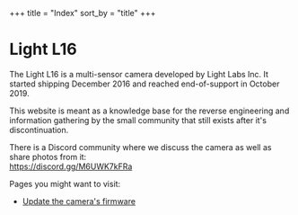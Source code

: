 +++
title = "Index"
sort_by = "title"
+++

# Light L16
The Light L16 is a multi-sensor camera developed by Light Labs Inc. It started
shipping December 2016 and reached end-of-support in October 2019.

This website is meant as a knowledge base for the reverse engineering and information
gathering by the small community that still exists after it's discontinuation.

There is a Discord community where we discuss the camera as well as share photos
from it:  
<https://discord.gg/M6UWK7kFRa>

Pages you might want to visit:
- [Update the camera's firmware](@/blog/update.md)